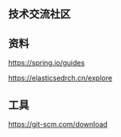 ## 技术交流社区

## 资料
https://spring.io/guides

https://elasticsedrch.cn/explore

## 工具
https://git-scm.com/download